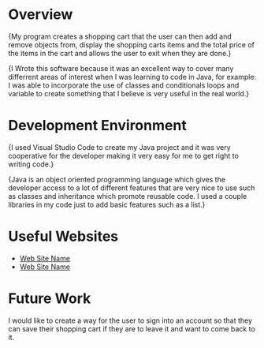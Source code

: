# Overview

{My program creates a shopping cart that the user can then add and remove objects from, display the shopping carts items and the total price of the items in the cart and allows the user to exit when they are done.}

{I Wrote this software because it was an excellent way to cover many differrent areas of interest when I was learning to code in Java, for example: I was able to incorporate the use of classes and conditionals loops and variable to create something that I believe is very useful in the real world.}

# Development Environment

{I used Visual Studio Code to create my Java project and it was very cooperative for the developer making it very easy for me to get right to writing code.}

{Java is an object oriented programming language which gives the developer access to a lot of different features that are very nice to use such as classes and inheritance which promote reusable code. I used a couple libraries in my code just to add basic features such as a list.}

# Useful Websites

- [Web Site Name](https://www.coursera.org/articles/what-is-java-used-for)
- [Web Site Name](https://www.codecademy.com/learn/learn-java?g_network=g&g_productchannel=&g_adid=624951458041&g_locinterest=&g_keyword=java%20programming%20for%20beginners&g_acctid=243-039-7011&g_adtype=&g_keywordid=aud-1960912500463:kwd-5890421613&g_ifcreative=&g_campaign=account&g_locphysical=9029499&g_adgroupid=102526215258&g_productid=&g_source={sourceid}&g_merchantid=&g_placement=&g_partition=&g_campaignid=10030170703&g_ifproduct=&utm_id=t_aud-1960912500463:kwd-5890421613:ag_102526215258:cp_10030170703:n_g:d_c&utm_source=google&utm_medium=paid-search&utm_term=java%20programming%20for%20beginners&utm_campaign=US_Language:_Basic_-_Exact&utm_content=624951458041&g_adtype=search&g_acctid=243-039-7011&gclid=Cj0KCQjw1_SkBhDwARIsANbGpFtzTls_jEbqPWXvEC6EZMsNtYmRMfGQZ37bPfU-GiZyWaEhAR1ekJMaArfgEALw_wcB)

# Future Work

I would like to create a way for the user to sign into an account so that they can save their shopping cart if they are to leave it and want to come back to it.
